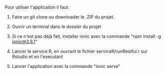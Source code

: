 Pour utiliser l'application il faut:

1. Faire un git clone ou downloader le .ZIP du projet.

2. Ouvrir un terminal dans le dossier du projet

2. Si ce n'est pas déjà fait, installer ionic avec la commande "npm install -g ionic@3.9.1"

3. Lancer le service R, en ouvrant le fichier serviceR/runRestful.r sur Rstudio et en l'executant 

4. Lancer l'application avec la commande "ionic serve" 


